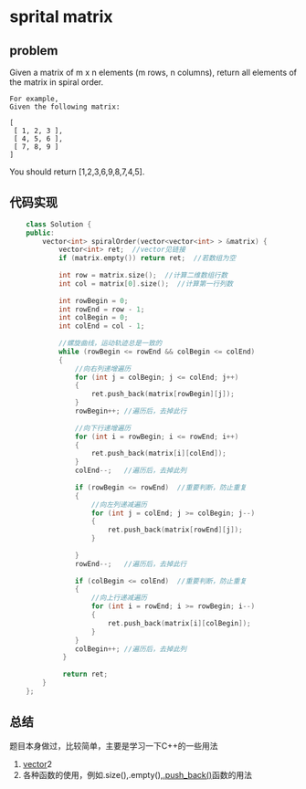 # sprital matrix
## problem
Given a matrix of m x n elements (m rows, n columns), return all elements of the matrix in spiral order.
````
For example,
Given the following matrix:

[
 [ 1, 2, 3 ],
 [ 4, 5, 6 ],
 [ 7, 8, 9 ]
]
````
You should return [1,2,3,6,9,8,7,4,5]. 
## 代码实现
```c++
    class Solution {  
    public:  
        vector<int> spiralOrder(vector<vector<int> > &matrix) {  
            vector<int> ret;  //vector见链接
            if (matrix.empty()) return ret;  //若数组为空
              
            int row = matrix.size();  //计算二维数组行数
            int col = matrix[0].size();  //计算第一行列数
              
            int rowBegin = 0;  
            int rowEnd = row - 1;  
            int colBegin = 0;  
            int colEnd = col - 1;  
              
            //螺旋曲线，运动轨迹总是一致的  
            while (rowBegin <= rowEnd && colBegin <= colEnd)  
            {   
                //向右列递增遍历  
                for (int j = colBegin; j <= colEnd; j++)  
                {  
                    ret.push_back(matrix[rowBegin][j]);  
                }  
                rowBegin++; //遍历后，去掉此行  
                  
                //向下行递增遍历  
                for (int i = rowBegin; i <= rowEnd; i++)  
                {  
                    ret.push_back(matrix[i][colEnd]);  
                }  
                colEnd--;   //遍历后，去掉此列  
                  
                if (rowBegin <= rowEnd)  //重要判断，防止重复  
                {  
                    //向左列递减遍历  
                    for (int j = colEnd; j >= colBegin; j--)  
                    {  
                        ret.push_back(matrix[rowEnd][j]);  
                    }  
                      
                }  
                rowEnd--;   //遍历后，去掉此行  
                  
                if (colBegin <= colEnd)  //重要判断，防止重复  
                {  
                    //向上行递减遍历  
                    for (int i = rowEnd; i >= rowBegin; i--)  
                    {  
                        ret.push_back(matrix[i][colBegin]);  
                    }  
                }  
                colBegin++; //遍历后，去掉此列  
             }  
              
             return ret;  
        }  
    };  
```

## 总结
题目本身做过，比较简单，主要是学习一下C++的一些用法
1. [vector](http://blog.csdn.net/duan19920101/article/details/50617190/)2
2. 各种函数的使用，例如.size(),.empty(),[.push_back()](http://blog.csdn.net/sjpz0124/article/details/45191095)函数的用法
